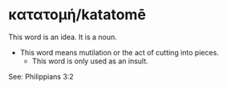 # κατατομή/katatomē
This word is an idea. It is a noun.
* This word means mutilation or the act of cutting into pieces.
    * This word is only used as an insult. 

See: Philippians 3:2 
